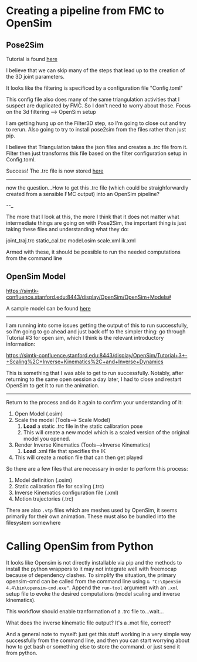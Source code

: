# Creating a pipeline from FMC to OpenSim


## Pose2Sim

Tutorial is found [here](https://github.com/perfanalytics/pose2sim)

I believe that we can skip many of the steps that lead up to the creation of the 3D joint parameters. 

It looks like the filtering is specificed by a configuration file "Config.toml"

This config file also does many of the same triangulation activities that I suspect are duplicated by FMC. So I don't need to worry about those. Focus on the 3d filtering --> OpenSim setup

I am getting hung up on the Filter3D step, so I'm going to close out and try to rerun. Also going to try to install pose2sim from the files rather than just pip.

I believe that Triangulation takes the json files and creates a .trc file from it. Filter then just transforms this file based on the filter configuration setup in Config.toml.

Success! The .trc file is now stored [here](pose2sim/Pose2Sim/Demo/pose-3d/Demo_filt_0-100.trc)

---

now the question...How to get this .trc file (which could be straighforwardly created from a sensible FMC output) into an OpenSim pipeline?

--_

The more that I look at this, the more I think that it does not matter what intermediate things are going on with Pose2Sim, the important thing is just taking these files and understanding what they do:

joint_traj.trc
static_cal.trc
model.osim
scale.xml
ik.xml

Armed with these, it should be possible to run the needed computations from the command line

## OpenSim Model

https://simtk-confluence.stanford.edu:8443/display/OpenSim/OpenSim+Models#

A sample model can be found [here](~/../pose2sim/pose2sim-main/Pose2Sim/Demo/opensim/Model_Pose2Sim_Body25b.osim)

---

I am running into some issues getting the output of this to run successfully, so I'm going to go ahead and just back off to the simpler thing: go through Tutorial #3 for open sim, which I think is the relevant introductory information:

https://simtk-confluence.stanford.edu:8443/display/OpenSim/Tutorial+3+-+Scaling%2C+Inverse+Kinematics%2C+and+Inverse+Dynamics

This is something that I was able to get to run successfully. Notably, after returning to the same open session a day later, I had to close and restart OpenSim to get it to run the animation.

---

Return to the process and do it again to confirm your understanding of it:

1. Open Model (.osim)
2. Scale the model (Tools--> Scale Model)
   1. **Load** a static .trc file in the static calibration pose
   2. This will create a new model which is a scaled version of the original model you opened.
3. Render Inverse Kinematics (Tools-->Inverse Kinematics)
   1. **Load** .xml file that specifies the IK
4. This will create a motion file that can then get played

So there are a few files that are necessary in order to perform this process:

1. Model definition (.osim)
2. Static calibration file for scaling (.trc)
3. Inverse Kinematics configuration file (.xml)
4. Motion trajectories (.trc)

There are also `.vtp` files which are meshes used by OpenSim, it seems primarily for their own animation. These must also be bundled into the filesystem somewhere

# Calling OpenSim from Python

It looks like Opensim is not directly installable via pip and the methods to install the python wrappers to it may not integrate well with freemocap because of dependency clashes. To simplify the situation, the primary opensim-cmd can be called from the command line using `& "C:\OpenSim 4.4\bin\opensim-cmd.exe"`. Append the `run-tool` argument with an `.xml` setup file to evoke the desired computations (model scaling and inverse kinematics).

This workflow should enable tranformation of a .trc file to...wait...

What does the inverse kinematic file output? It's a .mot file, correct? 

And a general note to myself: just get this stuff working in a very simple way successfully from the command line, and then you can start worrying about how to get bash or something else to store the command. or just send it from python. 